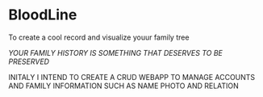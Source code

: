 # BloodLine
To create a cool record and visualize youur family tree

*YOUR FAMILY HISTORY IS SOMETHING THAT DESERVES TO BE PRESERVED*

INITALY I INTEND TO CREATE A CRUD WEBAPP TO MANAGE ACCOUNTS AND FAMILY INFORMATION SUCH AS NAME PHOTO AND RELATION
